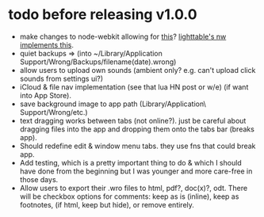 # todo before releasing v1.0.0
+ make changes to node-webkit allowing for 
  [this](https://github.com/rogerwang/node-webkit/issues/367)?
  [lighttable's nw implements this](https://github.com/LightTable/node-webkit).
+ quiet backups =>
  (into ~/Library/Application Support/Wrong/Backups/filename(date).wrong)
+ allow users to upload own sounds (ambient only? e.g. can't upload click sounds
  from settings ui?)
+ iCloud & file nav implementation (see that lua HN post or w/e)
  (if want into App Store).
+ save background image to app path (Library/Application\ Support/Wrong/etc.)
+ text dragging works between tabs (not online?). just be careful about dragging
  files into the app and dropping them onto the tabs bar (breaks app).
+ Should redefine edit & window menu tabs. they use fns that could break app.
+ Add testing, which is a pretty important thing to do & which I should have
  done from the beginning but I was younger and more care-free in those days.
+ Allow users to export their .wro files to html, pdf?, doc(x)?, odt.
  There will be checkbox options for comments: keep as is (inline), keep as
  footnotes, (if html, keep but hide), or remove entirely.
